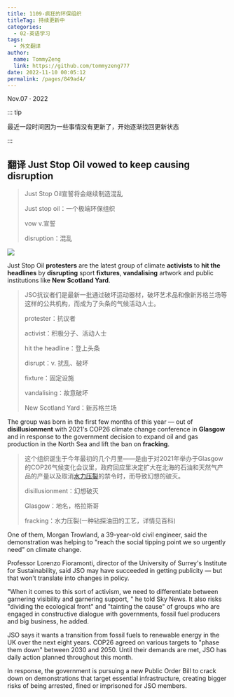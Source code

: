 ```yaml
---
title: 1109-疯狂的环保组织
titleTag: 持续更新中
categories: 
  - 02-英语学习
tags: 
  - 外文翻译
author: 
  name: TommyZeng
  link: https://github.com/tommyzeng777
date: 2022-11-10 00:05:12
permalink: /pages/849ad4/
---
```


Nov.07 · 2022

::: tip

最近一段时间因为一些事情没有更新了，开始逐渐找回更新状态

:::

## 翻译 Just Stop Oil vowed to keep causing disruption

> Just Stop Oil宣誓将会继续制造混乱
>
> Just stop oil：一个极端环保组织
>
> vow v.宣誓
>
> disruption：混乱

![](https://gcore.jsdelivr.net/gh/TommyZeng777/picgo/img/202211100026285.png)

Just Stop Oil **protesters** are the latest group of climate **activists** to **hit the headlines** by **disrupting** sport **fixtures**, **vandalising** artwork and public institutions like **New Scotland Yard**.<!-- more -->

> JSO抗议者们是最新一批通过破坏运动器材，破坏艺术品和像新苏格兰场等这样的公共机构，而成为了头条的气候活动人士。
>
> protester：抗议者
>
> activist：积极分子、活动人士
>
> hit the headline：登上头条
>
> disrupt：v. 扰乱、破坏
>
> fixture：固定设施
>
> vandalising：故意破坏
>
> New Scotland Yard：新苏格兰场

The group was born in the first few months of this year — out of **disillusionment** with 2021's COP26 climate change conference in **Glasgow** and in response to the government decision to expand oil and gas production in the North Sea and lift the ban on **fracking**.

> 这个组织诞生于今年最初的几个月里——是由于对2021年举办于Glasgow的COP26气候变化会议里，政府回应里决定扩大在北海的石油和天然气产品的产量以及取消[水力压裂](https://baike.baidu.com/item/%E6%B0%B4%E5%8A%9B%E5%8E%8B%E8%A3%82/3883005)的禁令时，而导致幻想的破灭。
>
> disillusionment：幻想破灭
>
> Glasgow：地名，格拉斯哥
>
> fracking：水力压裂(一种钻探油田的工艺，详情见百科)

One of them, Morgan Trowland, a 39-year-old civil engineer, said the demonstration was helping to "reach the social tipping point we so urgently need" on climate change.

Professor Lorenzo Fioramonti, director of the University of Surrey's Institute for Sustainability, said JSO may have succeeded in getting publicity — but that won't translate into changes in policy.

"When it comes to this sort of activism, we need to differentiate between garnering visibility and garnering support, " he told Sky News. It also risks "dividing the ecological front" and "tainting the cause" of groups who are engaged in constructive dialogue with governments, fossil fuel producers and big business, he added.

JSO says it wants a transition from fossil fuels to renewable energy in the UK over the next eight years. COP26 agreed on various targets to "phase them down" between 2030 and 2050. Until their demands are met, JSO has daily action planned throughout this month.

In response, the government is pursuing a new Public Order Bill to crack down on demonstrations that target essential infrastructure, creating bigger risks of being arrested, fined or imprisoned for JSO members.

